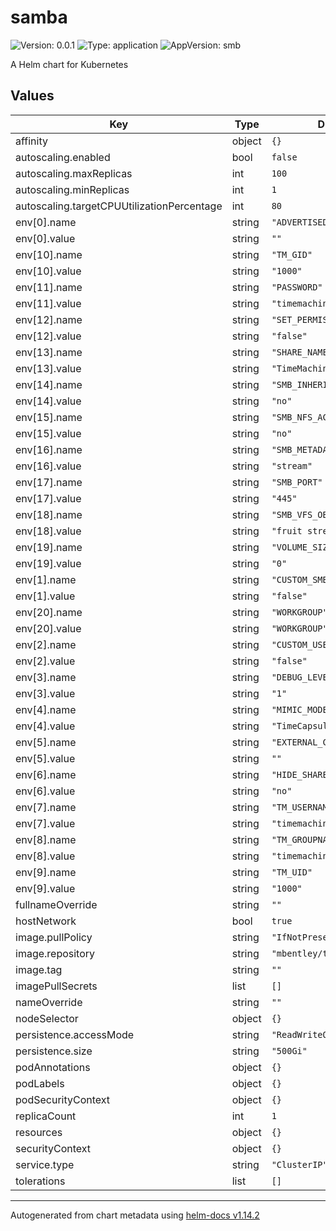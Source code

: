 # samba

![Version: 0.0.1](https://img.shields.io/badge/Version-0.0.1-informational?style=flat-square) ![Type: application](https://img.shields.io/badge/Type-application-informational?style=flat-square) ![AppVersion: smb](https://img.shields.io/badge/AppVersion-smb-informational?style=flat-square)

A Helm chart for Kubernetes

## Values

| Key | Type | Default | Description |
|-----|------|---------|-------------|
| affinity | object | `{}` |  |
| autoscaling.enabled | bool | `false` |  |
| autoscaling.maxReplicas | int | `100` |  |
| autoscaling.minReplicas | int | `1` |  |
| autoscaling.targetCPUUtilizationPercentage | int | `80` |  |
| env[0].name | string | `"ADVERTISED_HOSTNAME"` |  |
| env[0].value | string | `""` |  |
| env[10].name | string | `"TM_GID"` |  |
| env[10].value | string | `"1000"` |  |
| env[11].name | string | `"PASSWORD"` |  |
| env[11].value | string | `"timemachine"` |  |
| env[12].name | string | `"SET_PERMISSIONS"` |  |
| env[12].value | string | `"false"` |  |
| env[13].name | string | `"SHARE_NAME"` |  |
| env[13].value | string | `"TimeMachine"` |  |
| env[14].name | string | `"SMB_INHERIT_PERMISSIONS"` |  |
| env[14].value | string | `"no"` |  |
| env[15].name | string | `"SMB_NFS_ACES"` |  |
| env[15].value | string | `"no"` |  |
| env[16].name | string | `"SMB_METADATA"` |  |
| env[16].value | string | `"stream"` |  |
| env[17].name | string | `"SMB_PORT"` |  |
| env[17].value | string | `"445"` |  |
| env[18].name | string | `"SMB_VFS_OBJECTS"` |  |
| env[18].value | string | `"fruit streams_xattr"` |  |
| env[19].name | string | `"VOLUME_SIZE_LIMIT"` |  |
| env[19].value | string | `"0"` |  |
| env[1].name | string | `"CUSTOM_SMB_CONF"` |  |
| env[1].value | string | `"false"` |  |
| env[20].name | string | `"WORKGROUP"` |  |
| env[20].value | string | `"WORKGROUP"` |  |
| env[2].name | string | `"CUSTOM_USER"` |  |
| env[2].value | string | `"false"` |  |
| env[3].name | string | `"DEBUG_LEVEL"` |  |
| env[3].value | string | `"1"` |  |
| env[4].name | string | `"MIMIC_MODEL"` |  |
| env[4].value | string | `"TimeCapsule8,119"` |  |
| env[5].name | string | `"EXTERNAL_CONF"` |  |
| env[5].value | string | `""` |  |
| env[6].name | string | `"HIDE_SHARES"` |  |
| env[6].value | string | `"no"` |  |
| env[7].name | string | `"TM_USERNAME"` |  |
| env[7].value | string | `"timemachine"` |  |
| env[8].name | string | `"TM_GROUPNAME"` |  |
| env[8].value | string | `"timemachine"` |  |
| env[9].name | string | `"TM_UID"` |  |
| env[9].value | string | `"1000"` |  |
| fullnameOverride | string | `""` |  |
| hostNetwork | bool | `true` |  |
| image.pullPolicy | string | `"IfNotPresent"` |  |
| image.repository | string | `"mbentley/timemachine"` |  |
| image.tag | string | `""` |  |
| imagePullSecrets | list | `[]` |  |
| nameOverride | string | `""` |  |
| nodeSelector | object | `{}` |  |
| persistence.accessMode | string | `"ReadWriteOnce"` |  |
| persistence.size | string | `"500Gi"` |  |
| podAnnotations | object | `{}` |  |
| podLabels | object | `{}` |  |
| podSecurityContext | object | `{}` |  |
| replicaCount | int | `1` |  |
| resources | object | `{}` |  |
| securityContext | object | `{}` |  |
| service.type | string | `"ClusterIP"` |  |
| tolerations | list | `[]` |  |

----------------------------------------------
Autogenerated from chart metadata using [helm-docs v1.14.2](https://github.com/norwoodj/helm-docs/releases/v1.14.2)
